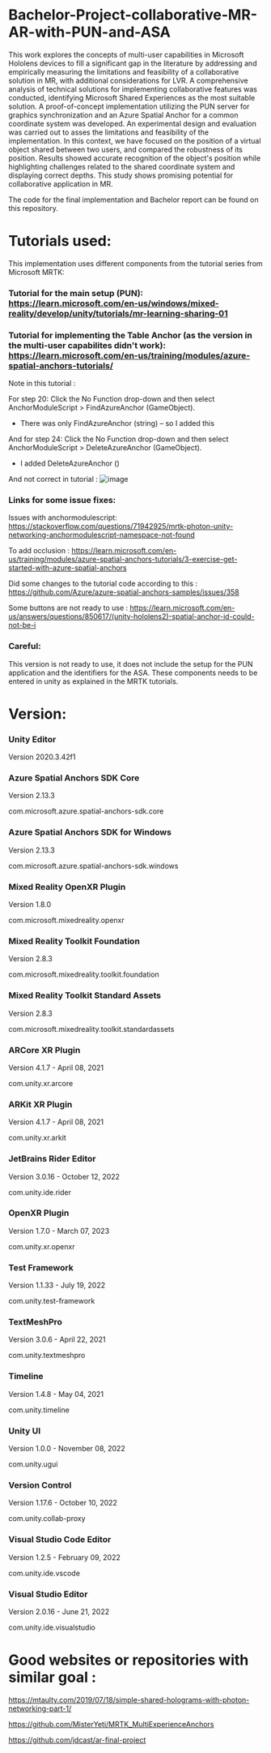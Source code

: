 # Bachelor-Project-collaborative-MR-AR-with-PUN-and-ASA

This work explores the concepts of multi-user capabilities in Microsoft Hololens devices to fill a significant gap in the literature by addressing and empirically measuring the limitations and feasibility of a collaborative solution in MR, with additional considerations for LVR. A comprehensive analysis of technical solutions for implementing collaborative features was conducted, identifying Microsoft Shared Experiences as the most suitable solution. A proof-of-concept implementation utilizing the PUN server for graphics synchronization and an Azure Spatial Anchor for a common coordinate system was developed. An experimental design and evaluation was carried out to asses the limitations and feasibility of the implementation. In this context, we have focused on the position of a virtual object shared between two users, and compared the robustness of its position. Results showed accurate recognition of the object's position while highlighting challenges related to the shared coordinate system and displaying correct depths. This study shows promising potential for collaborative application in MR.

The code for the final implementation and Bachelor report can be found on this repository.

# Tutorials used: 

This implementation uses different components from the tutorial series from Microsoft MRTK: 

### Tutorial for the main setup (PUN): https://learn.microsoft.com/en-us/windows/mixed-reality/develop/unity/tutorials/mr-learning-sharing-01

### Tutorial for implementing the Table Anchor (as the version in the multi-user capabilites didn't work): https://learn.microsoft.com/en-us/training/modules/azure-spatial-anchors-tutorials/

Note in this tutorial : 

For step 20: Click the No Function drop-down and then select AnchorModuleScript > FindAzureAnchor (GameObject).
-	There was only FindAzureAnchor (string) – so I added this

And for step 24: Click the No Function drop-down and then select AnchorModuleScript > DeleteAzureAnchor (GameObject).
-	I added DeleteAzureAnchor ()

And not correct in tutorial :
![image](https://github.com/mikkeline-elleby/Bachelor-Project-collaborative-MR-AR-with-PUN-and-ASA/assets/83402800/96bae0c9-dd77-41c2-8a9e-cef14cc7ba77)


### Links for some issue fixes: 
Issues with anchormodulescript: https://stackoverflow.com/questions/71942925/mrtk-photon-unity-networking-anchormodulescript-namespace-not-found 

To add occlusion : https://learn.microsoft.com/en-us/training/modules/azure-spatial-anchors-tutorials/3-exercise-get-started-with-azure-spatial-anchors 

Did some changes to the tutorial code according to this : https://github.com/Azure/azure-spatial-anchors-samples/issues/358 

Some buttons are not ready to use : https://learn.microsoft.com/en-us/answers/questions/850617/(unity-hololens2)-spatial-anchor-id-could-not-be-i 

### Careful: 
This version is not ready to use, it does not include the setup for the PUN application and the identifiers for the ASA. These components needs to be entered in unity as explained in the MRTK tutorials. 


# Version:

### Unity Editor
Version 2020.3.42f1

### Azure Spatial Anchors SDK Core
Version 2.13.3

com.microsoft.azure.spatial-anchors-sdk.core

### Azure Spatial Anchors SDK for Windows
Version 2.13.3

com.microsoft.azure.spatial-anchors-sdk.windows

### Mixed Reality OpenXR Plugin
Version 1.8.0

com.microsoft.mixedreality.openxr

### Mixed Reality Toolkit Foundation
Version 2.8.3

com.microsoft.mixedreality.toolkit.foundation

### Mixed Reality Toolkit Standard Assets
Version 2.8.3

com.microsoft.mixedreality.toolkit.standardassets

### ARCore XR Plugin
Version 4.1.7 - April 08, 2021

com.unity.xr.arcore

### ARKit XR Plugin
Version 4.1.7 - April 08, 2021

com.unity.xr.arkit

### JetBrains Rider Editor
Version 3.0.16 - October 12, 2022

com.unity.ide.rider

### OpenXR Plugin
Version 1.7.0 - March 07, 2023

com.unity.xr.openxr

### Test Framework
Version 1.1.33 - July 19, 2022

com.unity.test-framework

### TextMeshPro
Version 3.0.6 - April 22, 2021

com.unity.textmeshpro

### Timeline
Version 1.4.8 - May 04, 2021

com.unity.timeline

### Unity UI
Version 1.0.0 - November 08, 2022

com.unity.ugui

### Version Control
Version 1.17.6 - October 10, 2022

com.unity.collab-proxy

### Visual Studio Code Editor
Version 1.2.5 - February 09, 2022

com.unity.ide.vscode

### Visual Studio Editor
Version 2.0.16 - June 21, 2022

com.unity.ide.visualstudio

# Good websites or repositories with similar goal :

https://mtaulty.com/2019/07/18/simple-shared-holograms-with-photon-networking-part-1/

https://github.com/MisterYeti/MRTK_MultiExperienceAnchors

https://github.com/jdcast/ar-final-project


